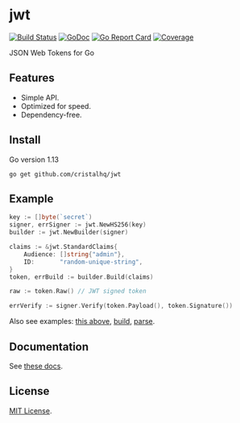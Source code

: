# jwt

[![Build Status][build-img]][build-url]
[![GoDoc][doc-img]][doc-url]
[![Go Report Card][reportcard-img]][reportcard-url]
[![Coverage][coverage-img]][coverage-url]

JSON Web Tokens for Go

## Features

* Simple API.
* Optimized for speed.
* Dependency-free.

## Install

Go version 1.13

```
go get github.com/cristalhq/jwt
```

## Example

```go
key := []byte(`secret`)
signer, errSigner := jwt.NewHS256(key)
builder := jwt.NewBuilder(signer)

claims := &jwt.StandardClaims{
    Audience: []string{"admin"},
    ID:       "random-unique-string",
}
token, errBuild := builder.Build(claims)

raw := token.Raw() // JWT signed token

errVerify := signer.Verify(token.Payload(), token.Signature())
```

Also see examples: [this above](https://github.com/cristalhq/jwt/blob/master/example_test.go), [build](https://github.com/cristalhq/jwt/blob/master/example_build_test.go), [parse](https://github.com/cristalhq/jwt/blob/master/example_parse_test.go).

## Documentation

See [these docs](https://godoc.org/github.com/cristalhq/jwt).

## License

[MIT License](LICENSE).

[build-img]: https://github.com/cristalhq/jwt/workflows/build/badge.svg
[build-url]: https://github.com/cristalhq/jwt/actions
[doc-img]: https://godoc.org/github.com/cristalhq/jwt?status.svg
[doc-url]: https://godoc.org/github.com/cristalhq/jwt
[reportcard-img]: https://goreportcard.com/badge/cristalhq/jwt
[reportcard-url]: https://goreportcard.com/report/cristalhq/jwt
[coverage-img]: https://codecov.io/gh/cristalhq/jwt/branch/master/graph/badge.svg
[coverage-url]: https://codecov.io/gh/cristalhq/jwt
